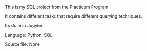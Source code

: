 This is my SQL project from the Practicum Program


It contains different tasks that require different querying techniques.

Its done in Jupyter

Language: Python, SQL

Source file: None

